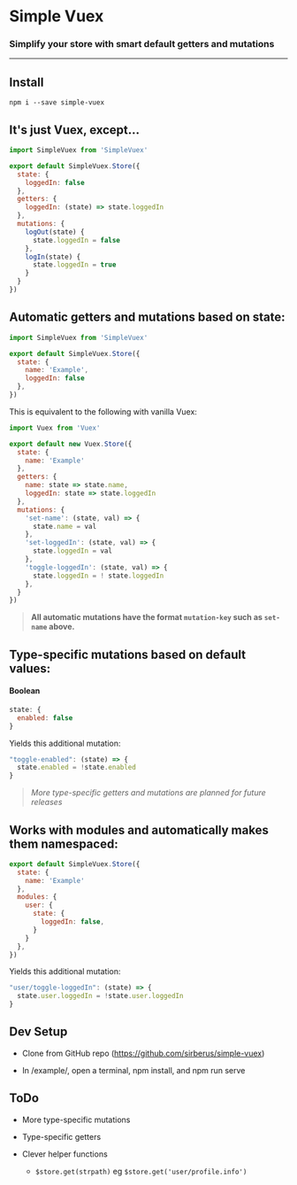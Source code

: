 # Simple Vuex

### Simplify your store with smart default getters and mutations

---

## Install

```
npm i --save simple-vuex
```

## It's just Vuex, except...

```js
import SimpleVuex from 'SimpleVuex'

export default SimpleVuex.Store({
  state: {
    loggedIn: false
  },
  getters: {
    loggedIn: (state) => state.loggedIn 
  },
  mutations: {
    logOut(state) {
      state.loggedIn = false
    },
    logIn(state) {
      state.loggedIn = true
    }
  }
})
```

## Automatic getters and mutations based on state:
```js
import SimpleVuex from 'SimpleVuex'

export default SimpleVuex.Store({
  state: {
    name: 'Example',
    loggedIn: false
  },
})
```

This is equivalent to the following with vanilla Vuex:

```js
import Vuex from 'Vuex'

export default new Vuex.Store({
  state: {
    name: 'Example'
  },
  getters: {
    name: state => state.name,
    loggedIn: state => state.loggedIn
  },
  mutations: {
    'set-name': (state, val) => {
      state.name = val
    },
    'set-loggedIn': (state, val) => {
      state.loggedIn = val
    },
    'toggle-loggedIn': (state, val) => {
      state.loggedIn = ! state.loggedIn
    },
  }
})
```

> **All automatic mutations have the format `mutation-key` such as `set-name` above.**

## Type-specific mutations based on default values:

#### Boolean

```js
state: {
  enabled: false
}
```

Yields this additional mutation:

```js
"toggle-enabled": (state) => {
  state.enabled = !state.enabled
}
```

> *More type-specific getters and mutations are planned for future releases*

## Works with modules and automatically makes them namespaced:
```js
export default SimpleVuex.Store({
  state: {
    name: 'Example'
  },
  modules: {
    user: {
      state: {
        loggedIn: false,
      }
    }
  },
})
```

Yields this additional mutation:

```js
"user/toggle-loggedIn": (state) => {
  state.user.loggedIn = !state.user.loggedIn
}
```

## Dev Setup

* Clone from GitHub repo (https://github.com/sirberus/simple-vuex)

* In /example/, open a terminal, npm install, and npm run serve

## ToDo

* More type-specific mutations

* Type-specific getters

* Clever helper functions

  * `$store.get(strpath)` eg `$store.get('user/profile.info')`
